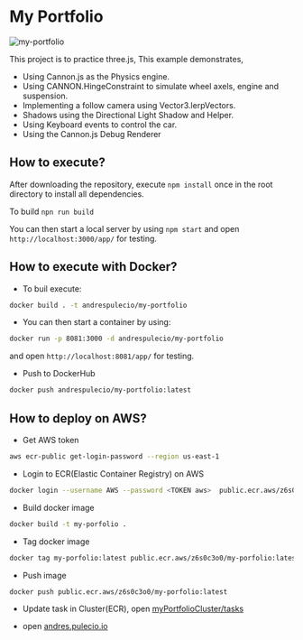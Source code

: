 # My Portfolio
![my-portfolio](https://user-images.githubusercontent.com/53886913/184517728-5e3027b7-ebd7-4eca-9d1a-54de872e2e0e.gif)

This project is to practice three.js, 
This example demonstrates,

- Using Cannon.js as the Physics engine.
- Using CANNON.HingeConstraint to simulate wheel axels, engine and suspension.
- Implementing a follow camera using Vector3.lerpVectors.
- Shadows using the Directional Light Shadow and Helper.
- Using Keyboard events to control the car.
- Using the Cannon.js Debug Renderer

## How to execute?
After downloading the repository, execute `npm install` once in the root directory to install all dependencies.

To build `npn run build`

You can then start a local server by using `npm start` and open `http://localhost:3000/app/` for testing.

## How to execute with Docker?

- To buil execute:
```sh
docker build . -t andrespulecio/my-portfolio
```
- You can then start a container by using:
```sh
docker run -p 8081:3000 -d andrespulecio/my-portfolio
```
and open `http://localhost:8081/app/` for testing.

- Push to DockerHub
```sh
docker push andrespulecio/my-portfolio:latest
```

## How to deploy on AWS?
- Get AWS token
```sh
aws ecr-public get-login-password --region us-east-1
```
- Login to ECR(Elastic Container Registry) on AWS
```sh
docker login --username AWS --password <TOKEN aws>  public.ecr.aws/z6s0c3o0
```
- Build docker image
```sh
docker build -t my-porfolio .
```
- Tag docker image
```sh
docker tag my-porfolio:latest public.ecr.aws/z6s0c3o0/my-porfolio:latest
```
- Push image
```sh
docker push public.ecr.aws/z6s0c3o0/my-porfolio:latest
```

- Update task in Cluster(ECR), open [myPortfolioCluster/tasks](https://us-east-1.console.aws.amazon.com/ecs/home?region=us-east-1#/clusters/myPortfolioCluster/tasks) 

- open [andres.pulecio.io](http://ec2-35-153-102-108.compute-1.amazonaws.com:8888/app/)

